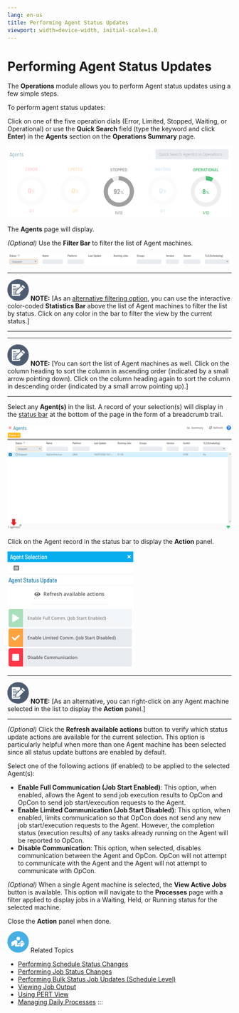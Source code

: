 ```yaml
---
lang: en-us
title: Performing Agent Status Updates
viewport: width=device-width, initial-scale=1.0
---
```


# Performing Agent Status Updates

The **Operations** module allows you to perform Agent status updates
using a few simple steps.

To perform agent status updates:

Click on one of the five operation dials (Error, Limited, Stopped,
Waiting, or Operational) or use the **Quick Search** field (type the
keyword and click **Enter**) in the **Agents** section on the
**Operations Summary** page.

![Agent Operation Dials](../../../Resources/Images/SM/Agent-Operation-Dials.png "Agent Operation Dials")

The **Agents** page will display.

*(Optional)* Use the **Filter Bar** to filter the list
of Agent machines.

![Agent Filter Bar](../../../Resources/Images/SM/Agent-Filter-Bar.png "Agent Filter Bar")

  -------------------------------------------------------------------------------------------------------------------------------- ---------------------------------------------------------------------------------------------------------------------------------------------------------------------------------------------------------------------------------------------------------------------------------------------------------------
  ![White pencil/paper icon on gray circular background](../../../Resources/Images/note-icon(48x48).png "Note icon")   **NOTE:** [As an [alternative filtering option](Managing-Daily-Processes.md#Interactive), you can use the interactive color-coded **Statistics Bar** above the list of Agent machines to filter the list by status. Click on any color in the bar to filter the view by the current status.]
  -------------------------------------------------------------------------------------------------------------------------------- ---------------------------------------------------------------------------------------------------------------------------------------------------------------------------------------------------------------------------------------------------------------------------------------------------------------

  -------------------------------------------------------------------------------------------------------------------------------- -----------------------------------------------------------------------------------------------------------------------------------------------------------------------------------------------------------------------------------------------------------------------------------------------------------
  ![White pencil/paper icon on gray circular background](../../../Resources/Images/note-icon(48x48).png "Note icon")   **NOTE:** [You can sort the list of Agent machines as well. Click on the column heading to sort the column in ascending order (indicated by a small arrow pointing down). Click on the column heading again to sort the column in descending order (indicated by a small arrow pointing up).]
  -------------------------------------------------------------------------------------------------------------------------------- -----------------------------------------------------------------------------------------------------------------------------------------------------------------------------------------------------------------------------------------------------------------------------------------------------------

Select any **Agent(s)** in the list. A record of your selection(s) will
display in the [status bar](SM-UI-Layout.md#Status) at the bottom
of the page in the form of a breadcrumb trail.

![Agent Processes](../../../Resources/Images/SM/Agent-Processes.png "Agent Processes")

Click on the Agent record in the status bar to display the **Action**
panel.

![Agent Status Update Panel](../../../Resources/Images/SM/Agent-Status-Update-Panel.png "Agent Status Update Panel")

  -------------------------------------------------------------------------------------------------------------------------------- -------------------------------------------------------------------------------------------------------------------------------------------
  ![White pencil/paper icon on gray circular background](../../../Resources/Images/note-icon(48x48).png "Note icon")   **NOTE:** [As an alternative, you can right-click on any Agent machine selected in the list to display the **Action** panel.]
  -------------------------------------------------------------------------------------------------------------------------------- -------------------------------------------------------------------------------------------------------------------------------------------

*(Optional)* Click the **Refresh available actions**
button to verify which status update actions are available for the
current selection. This option is particularly helpful when more than
one Agent machine has been selected since all status update buttons are
enabled by default.

Select one of the following actions (if enabled) to be applied to the
selected Agent(s):

- **Enable Full Communication (Job Start Enabled)**: This option, when
    enabled, allows the Agent to send job execution results to OpCon and
    OpCon to send job start/execution requests to the Agent.
- **Enable Limited Communication (Job Start Disabled)**: This option,
    when enabled, limits communication so that OpCon does not send any
    new job start/execution requests to the Agent. However, the
    completion status (execution results) of any tasks already running
    on the Agent will be reported to OpCon.
- **Disable Communication**: This option, when selected, disables
    communication between the Agent and OpCon. OpCon will not attempt to
    communicate with the Agent and the Agent will not attempt to
    communicate with OpCon.

*(Optional)* When a single Agent machine is selected,
the **View Active Jobs** button is available. This option will navigate
to the **Processes** page with a filter applied to display jobs in a
Waiting, Held, or Running status for the selected machine.

Close the **Action** panel when done.

![White "person reading" icon on blue circular background](../../../Resources/Images/moreinfo-icon(48x48).png "More Info icon")
Related Topics

- [Performing Schedule Status     Changes](Performing-Schedule-Status-Changes.md)
- [Performing Job Status     Changes](Performing-Job-Status-Changes.md)
- [Performing Bulk Status Job Updates (Schedule     Level)](Performing-Bulk-Job-Status-Updates-Schedule-Level.md)
- [Viewing Job Output](Viewing-Job-Output.md)
- [Using PERT View](Using-PERT-View.md)
- [Managing Daily Processes](Managing-Daily-Processes.md)
:::
